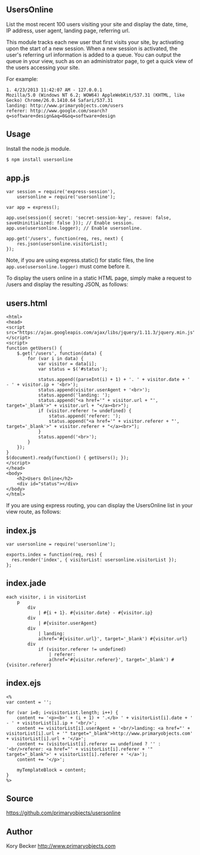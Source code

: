 ﻿UsersOnline
--------

List the most recent 100 users visiting your site and display the date, time, IP address, user agent, landing page, referring url.

This module tracks each new user that first visits your site, by activating upon the start of a new session. When a new session is activated, the user's referring url information is added to a queue. You can output the queue in your view, such as on an administrator page, to get a quick view of the users accessing your site.

For example:
```
1. 4/23/2013 11:42:07 AM - 127.0.0.1
Mozilla/5.0 (Windows NT 6.2; WOW64) AppleWebKit/537.31 (KHTML, like Gecko) Chrome/26.0.1410.64 Safari/537.31
landing: http://www.primaryobjects.com/users
referer: http://www.google.com/search?q=software+design&aq=0&oq=software+design
```

## Usage

Install the node.js module.
```bash
$ npm install usersonline
```

## app.js
```
var session = require('express-session'),
    usersonline = require('usersonline');

var app = express();

app.use(session({ secret: 'secret-session-key', resave: false, saveUninitialized: false })); // Enable session.
app.use(usersonline.logger); // Enable usersonline.

app.get('/users', function(req, res, next) {
    res.json(usersonline.visitorList);
});
```

Note, if you are using express.static() for static files, the line `app.use(usersonline.logger)` must come before it.

To display the users online in a static HTML page, simply make a request to /users and display the resulting JSON, as follows:

## users.html

```
<html>
<head>
<script src="https://ajax.googleapis.com/ajax/libs/jquery/1.11.3/jquery.min.js"></script>
<script>
function getUsers() {
    $.get('/users', function(data) {
        for (var i in data) {
            var visitor = data[i];
            var status = $('#status');

            status.append((parseInt(i) + 1) + '. ' + visitor.date + ' - ' + visitor.ip + '<br>');
            status.append(visitor.userAgent + '<br>');
            status.append('landing: ');
            status.append("<a href='" + visitor.url + "', target='_blank'>" + visitor.url + "</a><br>");
            if (visitor.referer != undefined) {
                status.append('referer: ');
                status.append("<a href='" + visitor.referer + "', target='_blank'>" + visitor.referer + "</a><br>");
            }
            status.append('<br>');
        }
    });
}
$(document).ready(function() { getUsers(); });
</script>
</head>
<body>
    <h2>Users Online</h2>
    <div id="status"></div>
</body>
</html>
```

If you are using express routing, you can display the UsersOnline list in your view route, as follows:

## index.js
```
var usersonline = require('usersonline');

exports.index = function(req, res) {
  res.render('index', { visitorList: usersonline.visitorList });
};
```

## index.jade
```
each visitor, i in visitorList
	p
		div
			| #{i + 1}. #{visitor.date} - #{visitor.ip}
		div
			| #{visitor.userAgent}
		div
			| landing:
			a(href='#{visitor.url}', target='_blank') #{visitor.url}
		div
			if (visitor.referer != undefined)
				| referer:
				a(href='#{visitor.referer}', target='_blank') #{visitor.referer}						
```

## index.ejs
```
<%
var content = '';

for (var i=0; i<visitorList.length; i++) {
	content += '<p><b>' + (i + 1) + '.</b> ' + visitorList[i].date + ' - ' + visitorList[i].ip + '<br/>';
	content += visitorList[i].userAgent + '<br/>landing: <a href="' + visitorList[i].url + '" target="_blank">http://www.primaryobjects.com' + visitorList[i].url + '</a>';
	content += (visitorList[i].referer == undefined ? '' : '<br/>referer: <a href="' + visitorList[i].referer + '" target="_blank">' + visitorList[i].referer + '</a>');
	content += '</p>';
	
	myTemplateBlock = content;
}
%>
```

## Source

https://github.com/primaryobjects/usersonline

## Author

Kory Becker
http://www.primaryobjects.com
